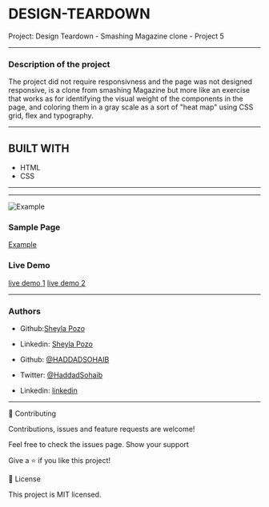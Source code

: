 # DESIGN-TEARDOWN
Project: Design Teardown - Smashing Magazine clone - Project 5
***

### Description of the project

The project did not require responsivness and the page was not designed responsive, is a clone from smashing Magazine but more like an exercise that works as for identifying the visual weight of the components in the page, and coloring them in a gray scale as a sort of "heat map" using CSS grid, flex and typography.

***

## BUILT WITH
*  HTML
*  CSS

---
***
 ![Example](https://web.archive.org/web/20170628134444/http://www.vanseodesign.com/blog/wp-content/uploads/2009/12/visual-hierarchy-compared.png)

 ### Sample Page
[Example](https://web.archive.org/web/20170628134444/http://www.vanseodesign.com/blog/wp-content/uploads/2009/12/visual-hierarchy-compared.png)

### Live Demo

[live demo 1](https://rawcdn.githack.com/sheylaPozo/DESIGN-TEARDOWN/4daca1f3c4e3720db084031cfaab2a3adfb33491/index.html)
[live demo 2](https://sheylapozo.github.io/DESIGN-TEARDOWN/)

---

### Authors
 - Github:[Sheyla Pozo](https://github.com/sheylaPozo)
 - Linkedin: [Sheyla Pozo](https://www.linkedin.com/in/sheypozo/)

- Github: [@HADDADSOHAIB](https://github.com/HADDADSOHAIB)
- Twitter: [@HaddadSohaib](https://twitter.com/HaddadSohaib)
- Linkedin: [linkedin](https://www.linkedin.com/in/sohaibhaddad/)

 ***

🤝 Contributing

Contributions, issues and feature requests are welcome!

Feel free to check the issues page. Show your support

Give a ⭐️ if you like this project! 

📝 License

This project is MIT licensed.